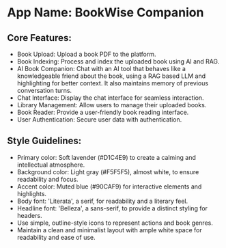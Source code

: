# **App Name**: BookWise Companion

## Core Features:

- Book Upload: Upload a book PDF to the platform.
- Book Indexing: Process and index the uploaded book using AI and RAG.
- AI Book Companion: Chat with an AI tool that behaves like a knowledgeable friend about the book, using a RAG based LLM and highlighting for better context. It also maintains memory of previous conversation turns.
- Chat Interface: Display the chat interface for seamless interaction.
- Library Management: Allow users to manage their uploaded books.
- Book Reader: Provide a user-friendly book reading interface.
- User Authentication: Secure user data with authentication.

## Style Guidelines:

- Primary color: Soft lavender (#D1C4E9) to create a calming and intellectual atmosphere.
- Background color: Light gray (#F5F5F5), almost white, to ensure readability and focus.
- Accent color: Muted blue (#90CAF9) for interactive elements and highlights.
- Body font: 'Literata', a serif, for readability and a literary feel.
- Headline font: 'Belleza', a sans-serif, to provide a distinct styling for headers.
- Use simple, outline-style icons to represent actions and book genres.
- Maintain a clean and minimalist layout with ample white space for readability and ease of use.